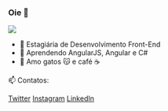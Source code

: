 ### Oie 👋

![](https://media.giphy.com/media/QAsHga1AB6dIGUsui6/giphy.gif)


- 🔭 Estagiária de Desenvolvimento Front-End
- 🌱 Aprendendo AngularJS, Angular e C#
- :sparkling_heart: Amo gatos :kissing_cat: e café :coffee:

📫 Contatos: 

[Twitter](https://twitter.com/acaroldonadel)
[Instagram](https://www.instagram.com/caroldonadel/)
[LinkedIn](https://www.linkedin.com/in/carolina-donadel/)



